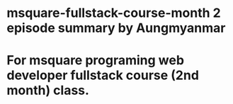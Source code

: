 # msquare-fullstack-course-month 2  episode summary by Aungmyanmar
# For msquare programing web developer fullstack course (2nd month) class.
